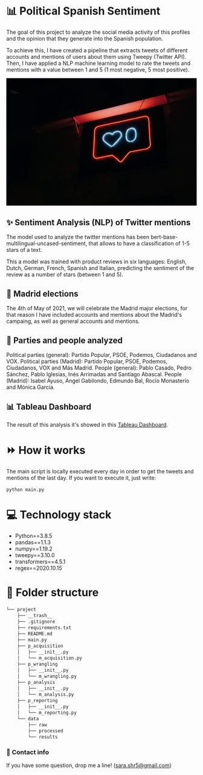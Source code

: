 
# :bar_chart: **Political Spanish Sentiment**
The goal of this project to analyze the social media activity of this profiles and the opinion that they generate into the Spanish population.

To achieve this, I have created a pipeline that extracts tweets of different accounts and mentions of users about them using Tweepy (Twitter API). Then, I have applied a NLP machine learning model to rate the tweets and mentions with a value between 1 and 5 (1 most negative, 5 most positive).


![alt text](https://github.com/ssarahreyes/political_spanish_sentiment/blob/main/images/README_image.jpeg)


## :sparkles: **Sentiment Analysis (NLP) of Twitter mentions**
The model used to analyze the twitter mentions has been bert-base-multilingual-uncased-sentiment, that allows to have a classification of 1-5 stars of a text.

This a model was trained with product reviews in six languages: English, Dutch, German, French, Spanish and Italian, predicting the sentiment of the review as a number of stars (between 1 and 5).


## :incoming_envelope: **Madrid elections**
The 4th of May of 2021, we will celebrate the Madrid major elections, for that reason I have included accounts and mentions about the Madrid's campaing, as well as general accounts and mentions.

## :bust_in_silhouette: **Parties and people analyzed**

Political parties (general): Partido Popular, PSOE, Podemos, Ciudadanos and VOX.
Political parties (Madrid): Partido Popular, PSOE, Podemos, Ciudadanos, VOX and Más Madrid.
People (general): Pablo Casado, Pedro Sánchez, Pablo Iglesias, Inés Arrimadas and Santiago Abascal.
People (Madrid): Isabel Ayuso, Ángel Gabilondo, Edmundo Bal, Rocío Monasterio and Mónica García.


## :bar_chart: **Tableau Dashboard**
The result of this analysis it's showed in this [Tableau Dashboard](https://public.tableau.com/profile/sara.hern.ndez#!/vizhome/ih_final_project_sentimiento_poltico/SentimientoPoltici?publish=yes). 


# :fast_forward: **How it works**
The main script is locally executed every day in order to get the tweets and mentions of the last day. If you want to execute it, just write:

```
python main.py
```


# :computer: **Technology stack**
- Python==3.8.5
- pandas==1.1.3 
- numpy==1.19.2
- tweepy==3.10.0
- transformers==4.5.1
- regex==2020.10.15


# :file_folder: **Folder structure**
```
└── project
    ├── __trash__
    ├── .gitignore
    ├── requirements.txt
    ├── README.md
    ├── main.py
    ├── p_acquisition
    │   ├── __init__.py
    │   └── m_acquisition.py
    ├── p_wrangling
    │   ├── __init__.py
    │   └── m_wrangling.py
    ├── p_analysis
    │   ├── __init__.py
    │   └── m_analysis.py
    ├── p_reporting
    │   ├── __init__.py
    │   └── m_reporting.py
    └── data
        ├── raw
        ├── processed
        └── results
```

### :incoming_envelope: **Contact info**
If you have some question, drop me a line! (sara.shr5@gmail.com)


